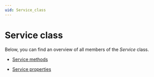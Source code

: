 ```yaml
---
uid: Service_class
---
```


# Service class

Below, you can find an overview of all members of the *Service* class.

- [Service methods](Service_methods.md)

- [Service properties](Service_properties1.md#service-properties)
